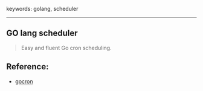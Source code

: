 keywords: golang, scheduler

--- 
## GO lang scheduler
> Easy and fluent Go cron scheduling.

## Reference:
* [gocron](https://github.com/go-co-op/gocron)